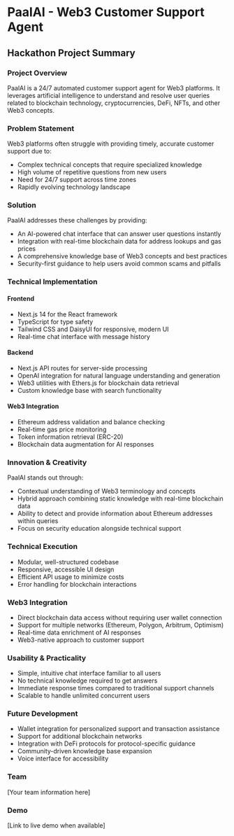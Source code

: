 # PaalAI - Web3 Customer Support Agent

## Hackathon Project Summary

### Project Overview
PaalAI is a 24/7 automated customer support agent for Web3 platforms. It leverages artificial intelligence to understand and resolve user queries related to blockchain technology, cryptocurrencies, DeFi, NFTs, and other Web3 concepts.

### Problem Statement
Web3 platforms often struggle with providing timely, accurate customer support due to:
- Complex technical concepts that require specialized knowledge
- High volume of repetitive questions from new users
- Need for 24/7 support across time zones
- Rapidly evolving technology landscape

### Solution
PaalAI addresses these challenges by providing:
- An AI-powered chat interface that can answer user questions instantly
- Integration with real-time blockchain data for address lookups and gas prices
- A comprehensive knowledge base of Web3 concepts and best practices
- Security-first guidance to help users avoid common scams and pitfalls

### Technical Implementation

#### Frontend
- Next.js 14 for the React framework
- TypeScript for type safety
- Tailwind CSS and DaisyUI for responsive, modern UI
- Real-time chat interface with message history

#### Backend
- Next.js API routes for server-side processing
- OpenAI integration for natural language understanding and generation
- Web3 utilities with Ethers.js for blockchain data retrieval
- Custom knowledge base with search functionality

#### Web3 Integration
- Ethereum address validation and balance checking
- Real-time gas price monitoring
- Token information retrieval (ERC-20)
- Blockchain data augmentation for AI responses

### Innovation & Creativity
PaalAI stands out through:
- Contextual understanding of Web3 terminology and concepts
- Hybrid approach combining static knowledge with real-time blockchain data
- Ability to detect and provide information about Ethereum addresses within queries
- Focus on security education alongside technical support

### Technical Execution
- Modular, well-structured codebase
- Responsive, accessible UI design
- Efficient API usage to minimize costs
- Error handling for blockchain interactions

### Web3 Integration
- Direct blockchain data access without requiring user wallet connection
- Support for multiple networks (Ethereum, Polygon, Arbitrum, Optimism)
- Real-time data enrichment of AI responses
- Web3-native approach to customer support

### Usability & Practicality
- Simple, intuitive chat interface familiar to all users
- No technical knowledge required to get answers
- Immediate response times compared to traditional support channels
- Scalable to handle unlimited concurrent users

### Future Development
- Wallet integration for personalized support and transaction assistance
- Support for additional blockchain networks
- Integration with DeFi protocols for protocol-specific guidance
- Community-driven knowledge base expansion
- Voice interface for accessibility

### Team
[Your team information here]

### Demo
[Link to live demo when available] 